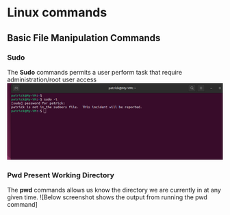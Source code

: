 # Linux commands
## Basic File Manipulation Commands
### Sudo
The **Sudo** commands permits a user perform task that require administration/root user access
![Below screenshot shows how the OS request password for root access to be granted to this user.](Images/Sudo.png)
### Pwd **Present Working Directory**
The **pwd** commands allows us know the directory we are currently in at any given time.
![Below screenshot shows the output from running the pwd command]
